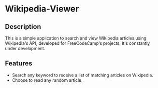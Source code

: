 # Wikipedia-Viewer

## Description
This is a simple application to search and view Wikipedia articles using Wikipedia's API, developed for FreeCodeCamp's projects. It's constantly under development.

## Features
* Search any keyword to receive a list of matching articles on Wikipedia.
* Choose to read any random article.
